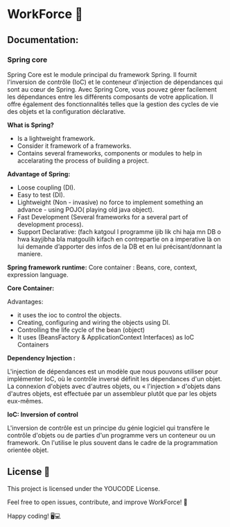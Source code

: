 # WorkForce 🚀
## Documentation:
### Spring core

Spring Core est le module principal du framework Spring. Il fournit l'inversion de contrôle (IoC) et le conteneur d'injection de dépendances qui sont au cœur de Spring. Avec Spring Core, vous pouvez gérer facilement les dépendances entre les différents composants de votre application. Il offre également des fonctionnalités telles que la gestion des cycles de vie des objets et la configuration déclarative.


**What is Spring?**

- Is a lightweight framework.
- Consider it framework of a frameworks.
- Contains several frameworks, components or modules to help in accelarating the process of building a project.

**Advantage of Spring:**

- Loose coupling (DI).
- Easy to test (DI).
- Lightweight (Non - invasive) no force to implement something an advance - using POJO( playing old java object).
- Fast Development (Several frameworks for a several part of development process).
- Support Declarative: (fach katgoul l programme ijib lik chi haja mn DB o hwa kayjibha bla matgoulih kifach en contrepartie on a imperative là on lui demande d’apporter des infos de la DB et en lui précisant/donnant la maniere.

**Spring framework runtime:** Core container : Beans, core, context, expression language.

**Core Container:**

Advantages:

- it uses the ioc to control the objects.
- Creating, configuring and wiring the objects using DI.
- Controlling the life cycle of the bean (object)
- It uses (BeansFactory & ApplicationContext Interfaces) as IoC Containers

**Dependency Injection :**

L'injection de dépendances est un modèle que nous pouvons utiliser pour implémenter IoC, où le contrôle inversé définit les dépendances d'un objet. La connexion d'objets avec d'autres objets, ou « l'injection » d'objets dans d'autres objets, est effectuée par un assembleur plutôt que par les objets eux-mêmes.

**IoC: Inversion of control**

L'inversion de contrôle est un principe du génie logiciel qui transfère le contrôle d'objets ou de parties d'un programme vers un conteneur ou un framework. On l'utilise le plus souvent dans le cadre de la programmation orientée objet.



















## License 📝

This project is licensed under the YOUCODE License.

Feel free to open issues, contribute, and improve WorkForce! 🤝

Happy coding! 🖥️💻
